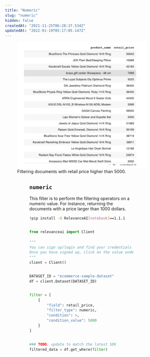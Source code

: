 ```yaml
---
title: "Numeric"
slug: "numeric"
hidden: false
createdAt: "2021-11-25T06:28:37.534Z"
updatedAt: "2022-01-19T05:17:05.147Z"
---
```

<figure>
<img src="https://github.com/RelevanceAI/RelevanceAI-readme-docs/blob/v1.1.1/docs_template/GENERAL_FEATURES/_assets/numeric.png?raw=true" width="446" alt="Numeric.png" />
<figcaption>Filtering documents with retail price higher than 5000.</figcaption>
<figure>

## `numeric`
This filter is to perform the filtering operators on a numeric value. For instance, returning the documents with a price larger than 1000 dollars.

```bash Bash
!pip install -U RelevanceAI[notebook]==1.1.1
```
```bash
```

```python Python (SDK)
from relevanceai import Client

"""
You can sign up/login and find your credentials here: https://cloud.relevance.ai/sdk/api
Once you have signed up, click on the value under `Activation token` and paste it here
"""
client = Client()
```
```python
```

```python Python (SDK)
DATASET_ID = "ecommerce-sample-dataset"
df = client.Dataset(DATASET_ID)
```
```python
```

```python Python (SDK)
filter = [
    {
        "field": retail_price,
        "filter_type": numeric,
        "condition": >,
        "condition_value": 5000
    }
]
```
```python
```

```python Python (SDK)
### TODO: update to match the latest SDK
filtered_data = df.get_where(filter)
```
```python
```


